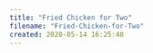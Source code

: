 ```yaml
---
title: "Fried Chicken for Two"
filename: "Fried-Chicken-for-Two"
created: 2020-05-14 16:25:40
---
```


